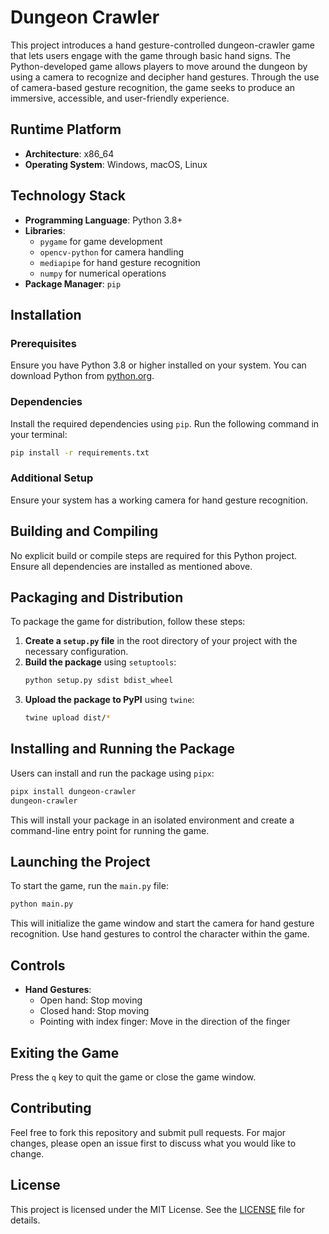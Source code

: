 # Dungeon Crawler

This project introduces a hand gesture-controlled dungeon-crawler game that lets users engage with the game through basic hand signs. The Python-developed game allows players to move around the dungeon by using a camera to recognize and decipher hand gestures. Through the use of camera-based gesture recognition, the game seeks to produce an immersive, accessible, and user-friendly experience.

## Runtime Platform

- **Architecture**: x86_64
- **Operating System**: Windows, macOS, Linux

## Technology Stack

- **Programming Language**: Python 3.8+
- **Libraries**:
  - `pygame` for game development
  - `opencv-python` for camera handling
  - `mediapipe` for hand gesture recognition
  - `numpy` for numerical operations
- **Package Manager**: `pip`

## Installation

### Prerequisites

Ensure you have Python 3.8 or higher installed on your system. You can download Python from [python.org](https://www.python.org/downloads/).

### Dependencies

Install the required dependencies using `pip`. Run the following command in your terminal:

```sh
pip install -r requirements.txt
```

### Additional Setup

Ensure your system has a working camera for hand gesture recognition.

## Building and Compiling

No explicit build or compile steps are required for this Python project. Ensure all dependencies are installed as mentioned above.

## Packaging and Distribution

To package the game for distribution, follow these steps:

1. **Create a `setup.py` file** in the root directory of your project with the necessary configuration.
2. **Build the package** using `setuptools`:
    ```sh
    python setup.py sdist bdist_wheel
    ```
3. **Upload the package to PyPI** using `twine`:
    ```sh
    twine upload dist/*
    ```

## Installing and Running the Package

Users can install and run the package using `pipx`:

```sh
pipx install dungeon-crawler
dungeon-crawler
```

This will install your package in an isolated environment and create a command-line entry point for running the game.

## Launching the Project

To start the game, run the `main.py` file:

```sh
python main.py
```

This will initialize the game window and start the camera for hand gesture recognition. Use hand gestures to control the character within the game.

## Controls

- **Hand Gestures**:
  - Open hand: Stop moving
  - Closed hand: Stop moving
  - Pointing with index finger: Move in the direction of the finger

## Exiting the Game

Press the `q` key to quit the game or close the game window.

## Contributing

Feel free to fork this repository and submit pull requests. For major changes, please open an issue first to discuss what you would like to change.

## License

This project is licensed under the MIT License. See the [LICENSE](LICENSE) file for details.

